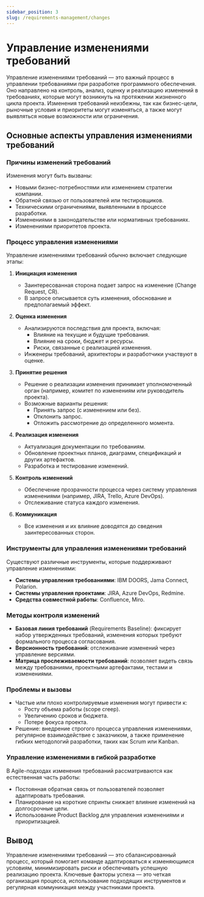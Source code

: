 ```yaml
---
sidebar_position: 3
slug: /requirements-management/changes
---
```


# Управление изменениями требований

Управление изменениями требований — это важный процесс в управлении требованиями при разработке программного обеспечения. Оно направлено на контроль, анализ, оценку и реализацию изменений в требованиях, которые могут возникнуть на протяжении жизненного цикла проекта. Изменения требований неизбежны, так как бизнес-цели, рыночные условия и приоритеты могут изменяться, а также могут выявляться новые возможности или ограничения.

## Основные аспекты управления изменениями требований

### Причины изменений требований

Изменения могут быть вызваны:

- Новыми бизнес-потребностями или изменением стратегии компании.
- Обратной связью от пользователей или тестировщиков.
- Техническими ограничениями, выявленными в процессе разработки.
- Изменениями в законодательстве или нормативных требованиях.
- Изменениями приоритетов проекта.

### Процесс управления изменениями

Управление изменениями требований обычно включает следующие этапы:

1. **Инициация изменения**  
   - Заинтересованная сторона подает запрос на изменение (Change Request, CR).
   - В запросе описывается суть изменения, обоснование и предполагаемый эффект.

2. **Оценка изменения**  
   - Анализируются последствия для проекта, включая:
     - Влияние на текущие и будущие требования.
     - Влияние на сроки, бюджет и ресурсы.
     - Риски, связанные с реализацией изменения.
   - Инженеры требований, архитекторы и разработчики участвуют в оценке.

3. **Принятие решения**  
   - Решение о реализации изменения принимает уполномоченный орган (например, комитет по изменениям или руководитель проекта).
   - Возможные варианты решения:
     - Принять запрос (с изменением или без).
     - Отклонить запрос.
     - Отложить рассмотрение до определенного момента.

4. **Реализация изменения**  
   - Актуализация документации по требованиям.
   - Обновление проектных планов, диаграмм, спецификаций и других артефактов.
   - Разработка и тестирование изменений.

5. **Контроль изменений**  
   - Обеспечение прозрачности процесса через систему управления изменениями (например, JIRA, Trello, Azure DevOps).
   - Отслеживание статуса каждого изменения.

6. **Коммуникация**  
   - Все изменения и их влияние доводятся до сведения заинтересованных сторон.

### Инструменты для управления изменениями требований

Существуют различные инструменты, которые поддерживают управление изменениями:

- **Системы управления требованиями**: IBM DOORS, Jama Connect, Polarion.
- **Системы управления проектами**: JIRA, Azure DevOps, Redmine.
- **Средства совместной работы**: Confluence, Miro.

### Методы контроля изменений

- **Базовая линия требований** (Requirements Baseline): фиксирует набор утвержденных требований, изменения которых требуют формального процесса согласования.
- **Версионность требований**: отслеживание изменений через управление версиями.
- **Матрица прослеживаемости требований**: позволяет видеть связь между требованиями, проектными артефактами, тестами и изменениями.

### Проблемы и вызовы

- Частые или плохо контролируемые изменения могут привести к:
  - Росту объема работы (scope creep).
  - Увеличению сроков и бюджета.
  - Потере фокуса проекта.
- Решение: внедрение строгого процесса управления изменениями, регулярное взаимодействие с заказчиком, а также применение гибких методологий разработки, таких как Scrum или Kanban.

### Управление изменениями в гибкой разработке

В Agile-подходах изменения требований рассматриваются как естественная часть работы:

- Постоянная обратная связь от пользователей позволяет адаптировать требования.
- Планирование на короткие спринты снижает влияние изменений на долгосрочные цели.
- Использование Product Backlog для управления изменениями и приоритизацией.

## Вывод

Управление изменениями требований — это сбалансированный процесс, который помогает команде адаптироваться к изменяющимся условиям, минимизировать риски и обеспечивать успешную реализацию проекта. Ключевые факторы успеха — это четкая организация процесса, использование подходящих инструментов и регулярная коммуникация между участниками проекта.
